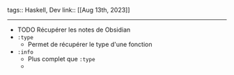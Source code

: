 tags:: Haskell, Dev
link::
[[Aug 13th, 2023]]
***

- TODO Récupérer les notes de Obsidian
- `:type`
	- Permet de récupérer le type d'une fonction
- `:info`
	- Plus complet que `:type`
	-